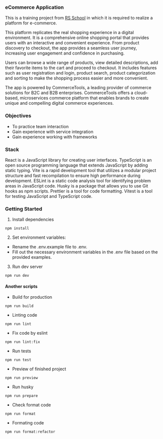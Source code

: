 ### eCommerce Application
This is a training project from [RS School](https://rs.school/) in which it is required to realize a platform for e-commerce.

This platform replicates the real shopping experience in a digital environment. It is a comprehensive online shopping portal that provides users with an interactive and convenient experience. From product discovery to checkout, the app provides a seamless user journey, increasing user engagement and confidence in purchasing.

Users can browse a wide range of products, view detailed descriptions, add their favorite items to the cart and proceed to checkout. It includes features such as user registration and login, product search, product categorization and sorting to make the shopping process easier and more convenient.

The app is powered by CommerceTools, a leading provider of commerce solutions for B2C and B2B enterprises. CommerceTools offers a cloud-based, microservices commerce platform that enables brands to create unique and compelling digital commerce experiences.

### Objectives
- To practice team interaction
- Gain experience with service integration
- Gain experience working with frameworks

### Stack
React is a JavaScript library for creating user interfaces.
TypeScript is an open source programming language that extends JavaScript by adding static typing.
Vite is a rapid development tool that utilizes a modular project structure and fast recompilation to ensure high performance during development.
ESLint is a static code analysis tool for identifying problem areas in JavaScript code.
Husky is a package that allows you to use Git hooks as npm scripts.
Prettier is a tool for code formatting.
Vitest is a tool for testing JavaScript and TypeScript code.

### Getting Started

1. Install dependencies

```
npm install
```

2. Set environment variables:
 - Rename the .env.example file to .env.
 - Fill out the necessary environment variables in the .env file based on the provided examples.

3. Run dev server


```
npm run dev
```

#### Another scripts
- Build for production

```
npm run build
```
- Linting code

```
npm run lint
```
- Fix code by eslint

```
npm run lint:fix
```
- Run tests

```
npm run test
```
- Preview of finished project

```
npm run preview
```
- Run husky

```
npm run prepare
```
- Check format code 

```
npm run format
```

- Formating code 

```
npm run format:refactor
```